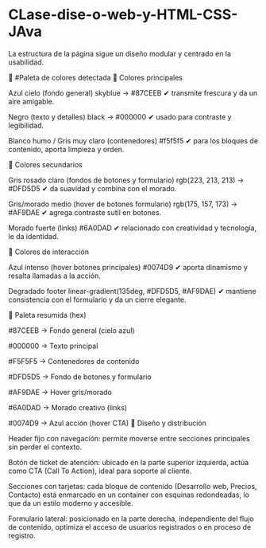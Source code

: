 # CLase-dise-o-web-y-HTML-CSS-JAva
La estructura de la página sigue un diseño modular y centrado en la usabilidad.


🎨 #Paleta de colores detectada
🔹 Colores principales

Azul cielo (fondo general)
skyblue → #87CEEB
✔ transmite frescura y da un aire amigable.

Negro (texto y detalles)
black → #000000
✔ usado para contraste y legibilidad.

Blanco humo / Gris muy claro (contenedores)
#f5f5f5
✔ para los bloques de contenido, aporta limpieza y orden.

🔹 Colores secundarios

Gris rosado claro (fondos de botones y formulario)
rgb(223, 213, 213) → #DFD5D5
✔ da suavidad y combina con el morado.

Gris/morado medio (hover de botones formulario)
rgb(175, 157, 173) → #AF9DAE
✔ agrega contraste sutil en botones.

Morado fuerte (links)
#6A0DAD
✔ relacionado con creatividad y tecnología, le da identidad.

🔹 Colores de interacción

Azul intenso (hover botones principales)
#0074D9
✔ aporta dinamismo y resalta llamadas a la acción.

Degradado footer
linear-gradient(135deg, #DFD5D5, #AF9DAE)
✔ mantiene consistencia con el formulario y da un cierre elegante.

📌 Paleta resumida (hex)

#87CEEB → Fondo general (cielo azul)

#000000 → Texto principal

#F5F5F5 → Contenedores de contenido

#DFD5D5 → Fondo de botones y formulario

#AF9DAE → Hover gris/morado

#6A0DAD → Morado creativo (links)

#0074D9 → Azul acción (hover CTA)
📐 Diseño y distribución

Header fijo con navegación: permite moverse entre secciones principales sin perder el contexto.

Botón de ticket de atención: ubicado en la parte superior izquierda, actúa como CTA (Call To Action), ideal para soporte al cliente.

Secciones con tarjetas: cada bloque de contenido (Desarrollo web, Precios, Contacto) está enmarcado en un container con esquinas redondeadas, lo que da un estilo moderno y accesible.

Formulario lateral: posicionado en la parte derecha, independiente del flujo de contenido, optimiza el acceso de usuarios registrados o en proceso de registro.
